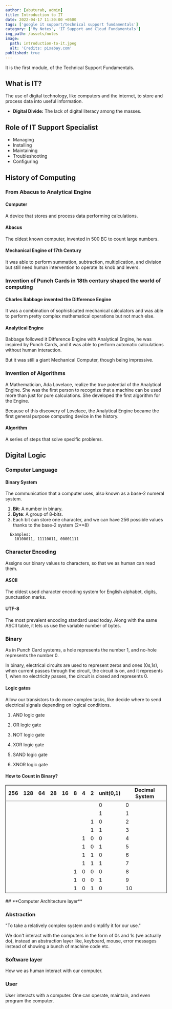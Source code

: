 ```yaml
---
author: [abuturab, admin]
title: Introduction to IT
date: 2022-04-17 11:30:00 +0500
tags: ['google it support/technical support fundamentals']
category: ['My Notes', 'IT Support and Cloud Fundamentals']
img_path: /assets/notes
image:
  path: introduction-to-it.jpeg
  alt: 'Credits: pixabay.com'
published: true
---
```


It is the first module, of the Technical Support Fundamentals.

## **What is IT?**

The use of digital technology, like computers and the internet, to store and process data into useful information.
  
+ **Digital Divide:** The lack of digital literacy among the masses.

## **Role of IT Support Specialist**

- Managing
- Installing
- Maintaining
- Troubleshooting
- Configuring

## **History of Computing**

### **From Abacus to Analytical Engine**

#### Computer
  
  A device that stores and process data performing calculations.

#### Abacus
  
  The oldest known computer, invented in 500 BC to count large numbers.


#### Mechanical Engine of 17th Century
  
  It was able to perform summation, subtraction, multiplication, and division but still need human intervention to operate its knob and levers.
  
### **Invention of Punch Cards in 18th century shaped the world of computing**

#### Charles Babbage invented the Difference Engine
  
  It was a combination of sophisticated mechanical calculators and was able to perform pretty complex mathematical operations but not much else.
  
#### Analytical Engine
  
  Babbage followed it Difference Engine with Analytical Engine, he was inspired by Punch Cards, and it was able to perform automatic calculations without human interaction.
  
  But it was still a giant Mechanical Computer, though being impressive.

### **Invention of Algorithms**
  
  A Mathematician, Ada Lovelace, realize the true potential of the Analytical Engine. She was the first person to recognize that a machine can be used more than just for pure calculations. She developed the first algorithm for the Engine.
  
  Because of this discovery of Lovelace, the Analytical Engine became the first general purpose computing device in the history.
  
#### Algorithm

A series of steps that solve specific problems.

## **Digital Logic**

### **Computer Language**

#### Binary System
  
  The communication that a computer uses, also known as a base-2 numeral system.
  
  1.  **Bit**: A number in binary.
  2.  **Byte**: A group of 8-bits.
  3.  Each bit can store one character, and we can have 256 possible values thanks to the base-2 system (2\*\*8)

```plaintext
  Examples:
    10100011, 11110011, 00001111
```

### **Character Encoding**
  
  Assigns our binary values to characters, so that we as human can read them.

#### ASCII
  
  The oldest used character encoding system for English alphabet, digits, punctuation marks.

#### UTF-8

  The most prevalent encoding standard used today. Along with the same ASCII table, it lets us use the variable number of bytes.

### **Binary**
  
  As in Punch Card systems, a hole represents the number 1, and no-hole represents the number 0.
  
  In binary, electrical circuits are used to represent zeros and ones (0s,1s), when current passes through the circuit, the circuit is on, and it represents 1, when no electricity passes, the circuit is closed and represents 0.

#### Logic gates
  
  Allow our transistors to do more complex tasks, like decide where to send electrical signals depending on logical conditions.
  
  1.  AND logic gate
  
  2.  OR logic gate
  
  3.  NOT logic gate
  
  4.  XOR logic gate
  
  5.  SAND logic gate
  
  6.  XNOR logic gate

#### How to Count in Binary?
  
  <table border="2" cellspacing="0" cellpadding="6" rules="groups" frame="hsides">
  
  
  <colgroup>
  <col  class="org-right" />
  
  <col  class="org-right" />
  
  <col  class="org-right" />
  
  <col  class="org-right" />
  
  <col  class="org-right" />
  
  <col  class="org-right" />
  
  <col  class="org-right" />
  
  <col  class="org-right" />
  
  <col  class="org-right" />
  
  <col  class="org-right" />
  </colgroup>
  <thead>
  <tr>
  <th scope="col" class="org-right">256</th>
  <th scope="col" class="org-right">128</th>
  <th scope="col" class="org-right">64</th>
  <th scope="col" class="org-right">28</th>
  <th scope="col" class="org-right">16</th>
  <th scope="col" class="org-right">8</th>
  <th scope="col" class="org-right">4</th>
  <th scope="col" class="org-right">2</th>
  <th scope="col" class="org-right">unit(0,1)</th>
  <th scope="col" class="org-right">Decimal System</th>
  </tr>
  </thead>
  
  <tbody>
  <tr>
  <td class="org-right">&#xa0;</td>
  <td class="org-right">&#xa0;</td>
  <td class="org-right">&#xa0;</td>
  <td class="org-right">&#xa0;</td>
  <td class="org-right">&#xa0;</td>
  <td class="org-right">&#xa0;</td>
  <td class="org-right">&#xa0;</td>
  <td class="org-right">&#xa0;</td>
  <td class="org-right">0</td>
  <td class="org-right">0</td>
  </tr>
  
  
  <tr>
  <td class="org-right">&#xa0;</td>
  <td class="org-right">&#xa0;</td>
  <td class="org-right">&#xa0;</td>
  <td class="org-right">&#xa0;</td>
  <td class="org-right">&#xa0;</td>
  <td class="org-right">&#xa0;</td>
  <td class="org-right">&#xa0;</td>
  <td class="org-right">&#xa0;</td>
  <td class="org-right">1</td>
  <td class="org-right">1</td>
  </tr>
  
  
  <tr>
  <td class="org-right">&#xa0;</td>
  <td class="org-right">&#xa0;</td>
  <td class="org-right">&#xa0;</td>
  <td class="org-right">&#xa0;</td>
  <td class="org-right">&#xa0;</td>
  <td class="org-right">&#xa0;</td>
  <td class="org-right">&#xa0;</td>
  <td class="org-right">1</td>
  <td class="org-right">0</td>
  <td class="org-right">2</td>
  </tr>
  
  
  <tr>
  <td class="org-right">&#xa0;</td>
  <td class="org-right">&#xa0;</td>
  <td class="org-right">&#xa0;</td>
  <td class="org-right">&#xa0;</td>
  <td class="org-right">&#xa0;</td>
  <td class="org-right">&#xa0;</td>
  <td class="org-right">&#xa0;</td>
  <td class="org-right">1</td>
  <td class="org-right">1</td>
  <td class="org-right">3</td>
  </tr>
  
  
  <tr>
  <td class="org-right">&#xa0;</td>
  <td class="org-right">&#xa0;</td>
  <td class="org-right">&#xa0;</td>
  <td class="org-right">&#xa0;</td>
  <td class="org-right">&#xa0;</td>
  <td class="org-right">&#xa0;</td>
  <td class="org-right">1</td>
  <td class="org-right">0</td>
  <td class="org-right">0</td>
  <td class="org-right">4</td>
  </tr>
  
  
  <tr>
  <td class="org-right">&#xa0;</td>
  <td class="org-right">&#xa0;</td>
  <td class="org-right">&#xa0;</td>
  <td class="org-right">&#xa0;</td>
  <td class="org-right">&#xa0;</td>
  <td class="org-right">&#xa0;</td>
  <td class="org-right">1</td>
  <td class="org-right">0</td>
  <td class="org-right">1</td>
  <td class="org-right">5</td>
  </tr>
  
  
  <tr>
  <td class="org-right">&#xa0;</td>
  <td class="org-right">&#xa0;</td>
  <td class="org-right">&#xa0;</td>
  <td class="org-right">&#xa0;</td>
  <td class="org-right">&#xa0;</td>
  <td class="org-right">&#xa0;</td>
  <td class="org-right">1</td>
  <td class="org-right">1</td>
  <td class="org-right">0</td>
  <td class="org-right">6</td>
  </tr>
  
  
  <tr>
  <td class="org-right">&#xa0;</td>
  <td class="org-right">&#xa0;</td>
  <td class="org-right">&#xa0;</td>
  <td class="org-right">&#xa0;</td>
  <td class="org-right">&#xa0;</td>
  <td class="org-right">&#xa0;</td>
  <td class="org-right">1</td>
  <td class="org-right">1</td>
  <td class="org-right">1</td>
  <td class="org-right">7</td>
  </tr>
  
  
  <tr>
  <td class="org-right">&#xa0;</td>
  <td class="org-right">&#xa0;</td>
  <td class="org-right">&#xa0;</td>
  <td class="org-right">&#xa0;</td>
  <td class="org-right">&#xa0;</td>
  <td class="org-right">1</td>
  <td class="org-right">0</td>
  <td class="org-right">0</td>
  <td class="org-right">0</td>
  <td class="org-right">8</td>
  </tr>
  
  
  <tr>
  <td class="org-right">&#xa0;</td>
  <td class="org-right">&#xa0;</td>
  <td class="org-right">&#xa0;</td>
  <td class="org-right">&#xa0;</td>
  <td class="org-right">&#xa0;</td>
  <td class="org-right">1</td>
  <td class="org-right">0</td>
  <td class="org-right">0</td>
  <td class="org-right">1</td>
  <td class="org-right">9</td>
  </tr>
  
  
  <tr>
  <td class="org-right">&#xa0;</td>
  <td class="org-right">&#xa0;</td>
  <td class="org-right">&#xa0;</td>
  <td class="org-right">&#xa0;</td>
  <td class="org-right">&#xa0;</td>
  <td class="org-right">1</td>
  <td class="org-right">0</td>
  <td class="org-right">1</td>
  <td class="org-right">0</td>
  <td class="org-right">10</td>
  </tr>
  </tbody>
  </table>
## **Computer Architecture layer**

### Abstraction
  
  "To take a relatively complex system and simplify it for our use."
  
  We don't interact with the computers in the form of 0s and 1s (we actually do), instead an abstraction layer like, keyboard, mouse, error messages instead of showing a bunch of machine code etc.

### Software layer
  
  How we as human interact with our computer.

### User
  
  User interacts with a computer. One can operate, maintain, and even program the computer.